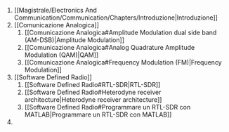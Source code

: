 1. [[Magistrale/Electronics And Communication/Communication/Chapters/Introduzione|Introduzione]]
2. [[Comunicazione Analogica]]
	1. [[Comunicazione Analogica#Amplitude Modulation dual side band (AM-DSB)|Amplitude Modulation]]
	2. [[Comunicazione Analogica#Analog Quadrature Amplitude Modulation (QAM)|QAM]]
	3. [[Comunicazione Analogica#Frequency Modulation (FM)|Frequency Modulation]]
3. [[Software Defined Radio]]
	1. [[Software Defined Radio#RTL-SDR|RTL-SDR]]
	2. [[Software Defined Radio#Heterodyne receiver architecture|Heterodyne receiver architecture]]
	3. [[Software Defined Radio#Programmare un RTL-SDR con MATLAB|Programmare un RTL-SDR con MATLAB]]
4. 